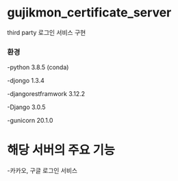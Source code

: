 # gujikmon_certificate_server

third party 로그인 서비스 구현 

### 환경

-python 3.8.5 (conda)

-djongo 1.3.4

-djangorestframwork 3.12.2

-Django 3.0.5

-gunicorn 20.1.0


# 해당 서버의 주요 기능

 -카카오, 구글 로그인 서비스 
